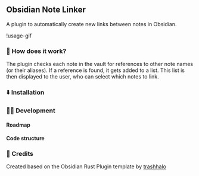 ## Obsidian Note Linker

A plugin to automatically create new links between notes in Obsidian.

!usage-gif

### 🤨 How does it work?

The plugin checks each note in the vault for references to other note names (or their aliases). 
If a reference is found, it gets added to a list. This list is then displayed to the user, who can select which notes to link.

### ⬇️ Installation

### 👨‍💻 Development

#### Roadmap

#### Code structure

### 📃 Credits

Created based on the Obsidian Rust Plugin template by [trashhalo](https://github.com/trashhalo/obsidian-rust-plugin)
